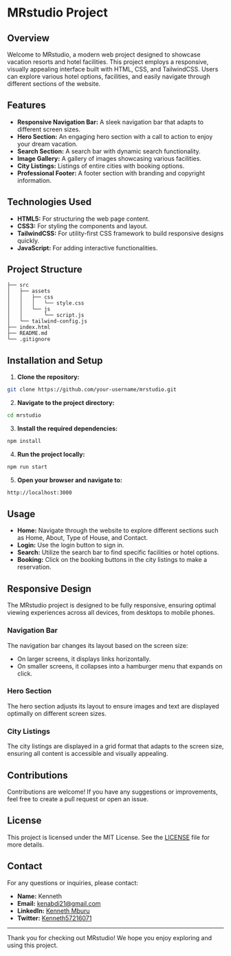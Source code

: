 # MRstudio Project

## Overview

Welcome to MRstudio, a modern web project designed to showcase vacation resorts and hotel facilities. This project employs a responsive, visually appealing interface built with HTML, CSS, and TailwindCSS. Users can explore various hotel options, facilities, and easily navigate through different sections of the website. 

## Features

- **Responsive Navigation Bar:** A sleek navigation bar that adapts to different screen sizes.
- **Hero Section:** An engaging hero section with a call to action to enjoy your dream vacation.
- **Search Section:** A search bar with dynamic search functionality.
- **Image Gallery:** A gallery of images showcasing various facilities.
- **City Listings:** Listings of entire cities with booking options.
- **Professional Footer:** A footer section with branding and copyright information.

## Technologies Used

- **HTML5:** For structuring the web page content.
- **CSS3:** For styling the components and layout.
- **TailwindCSS:** For utility-first CSS framework to build responsive designs quickly.
- **JavaScript:** For adding interactive functionalities.

## Project Structure

```plaintext
├── src
│   ├── assets
│   │   ├── css
│   │   │   └── style.css
│   │   └── js
│   │       └── script.js
│   └── tailwind-config.js
├── index.html
├── README.md
└── .gitignore
```

## Installation and Setup

1. **Clone the repository:**

```sh
git clone https://github.com/your-username/mrstudio.git
```

2. **Navigate to the project directory:**

```sh
cd mrstudio
```

3. **Install the required dependencies:**

```sh
npm install
```

4. **Run the project locally:**

```sh
npm run start
```

5. **Open your browser and navigate to:**

```sh
http://localhost:3000
```

## Usage

- **Home:** Navigate through the website to explore different sections such as Home, About, Type of House, and Contact.
- **Login:** Use the login button to sign in.
- **Search:** Utilize the search bar to find specific facilities or hotel options.
- **Booking:** Click on the booking buttons in the city listings to make a reservation.

## Responsive Design

The MRstudio project is designed to be fully responsive, ensuring optimal viewing experiences across all devices, from desktops to mobile phones.

### Navigation Bar

The navigation bar changes its layout based on the screen size:
- On larger screens, it displays links horizontally.
- On smaller screens, it collapses into a hamburger menu that expands on click.

### Hero Section

The hero section adjusts its layout to ensure images and text are displayed optimally on different screen sizes.

### City Listings

The city listings are displayed in a grid format that adapts to the screen size, ensuring all content is accessible and visually appealing.

## Contributions

Contributions are welcome! If you have any suggestions or improvements, feel free to create a pull request or open an issue.

## License

This project is licensed under the MIT License. See the [LICENSE](LICENSE) file for more details.

## Contact

For any questions or inquiries, please contact:

- **Name:** Kenneth
- **Email:** kenabdi21@gmail.com
- **LinkedIn:** [Kenneth Mburu](https://www.linkedin.com/in/kenneth-mburu-525863208/)
- **Twitter:** [Kenneth57216071](https://twitter.com/Kenneth57216071)

---

Thank you for checking out MRstudio! We hope you enjoy exploring and using this project.
